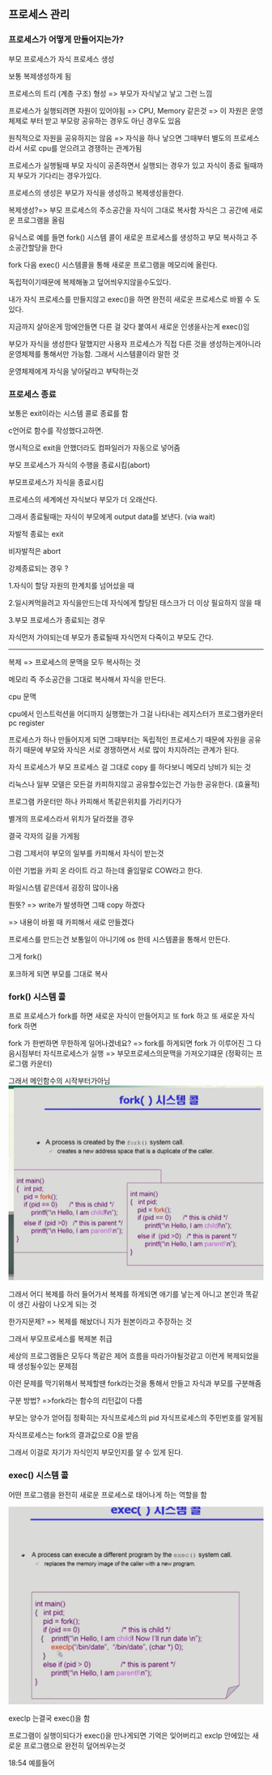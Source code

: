 ## 프로세스 관리

### 프로세스가 어떻게 만들어지는가?

부모 프로세스가 자식 프로세스 생성

보통 복제생성하게 됨

프로세스의 트리 (계층 구조) 형성 => 부모가 자식낳고 낳고 그런 느낌

프로세스가 실행되려면 자원이 있어야됨 => CPU, Memory 같은것 => 이 자원은 운영체제로 부터 받고 부모랑 공유하는 경우도 아닌 경우도 있음

원칙적으로 자원을 공유하지는 않음 => 자식을 하나 낳으면 그때부터 별도의 프로세스라서 서로 cpu를 얻으려고 경쟁하는 관계가됨

프로세스가 실행될때 부모 자식이 공존하면서 실행되는 경우가 있고 자식이 종료 될때까지 부모가 기다리는 경우가있다.

프로세스의 생성은 부모가 자식을 생성하고 복제생성을한다.

복제생성?=> 부모 프로세스의 주소공간을 자식이 그대로 복사함 자식은 그 공간에 새로운 프로그램을 올림

유닉스로 예를 들면 fork() 시스템 콜이 새로운 프로세스를 생성하고 부모 복사하고 주소공간할당을 한다

fork 다음 exec() 시스템콜을 통해 새로운 프로그램을 메모리에 올린다.

독립적이기때문에 복제해놓고 덮어씌우지않을수도있다.

내가 자식 프로세스를 만들지않고 exec()을 하면 완전히 새로운 프로세스로 바뀔 수 도있다.

지금까지 살아온게 맘에안들면 다른 걸 갖다 붙여서 새로운 인생을사는게 exec()임

부모가 자식을 생성한다 말했지만 사용자 프로세스가 직접 다른 것을 생성하는게아니라 운영체제를 통해서만 가능함. 그래서 시스템콜이라 말한 것

운영체제에게 자식을 낳아달라고 부탁하는것

### 프로세스 종료

보통은 exit이라는 시스템 콜로 종료를 함

c언어로 함수를 작성했다고하면.

명시적으로 exit을 안했더라도 컴파일러가 자동으로 넣어줌

부모 프로세스가 자식의 수행을 종료시킴(abort)

부모프로세스가 자식을 종료시킴

프로세스의 세계에선 자식보다 부모가 더 오래산다.

그래서 종료될때는 자식이 부모에게 output data를 보낸다. (via wait)

자발적 종료는 exit

비자발적은 abort

강제종료되는 경우 ?

1.자식이 할당 자원의 한계치를 넘어섰을 때

2.일시켜먹을려고 자식을만드는데 자식에게 할당된 태스크가 더 이상 필요하지 않을 때

3.부모 프로세스가 종료되는 경우

자식먼저 가야되는데 부모가 종료될때 자식먼저 다죽이고 부모도 간다.

---

복제 => 프로세스의 문맥을 모두 복사하는 것

메모리 즉 주소공간을 그대로 복사해서 자식을 만든다.

cpu 문맥

cpu에서 인스트럭션을 어디까지 실행했는가 그걸 나타내는 레지스터가 프로그램카운터 pc register

프로세스가 하나 만들어지게 되면 그때부터는 독립적인 프로세스기 때문에 자원을 공유하기 때문에 부모와 자식은 서로 경쟁하면서 서로 많이 차지하려는 관계가 된다.

자식 프로세스가 부모 프로세스 걸 그대로 copy 를 하다보니 메모리 낭비가 되는 것

리눅스나 일부 모델은 모든걸 카피하지않고 공유할수있는건 가능한 공유한다. (효율적)

프로그램 카운터만 하나 카피해서 똑같은위치를 가리키다가

별개의 프로세스라서 위치가 달라졌을 경우

결국 각자의 길을 가게됨

그럼 그제서야 부모의 일부를 카피해서 자식이 받는것

이런 기법을 카피 온 라이트 라고 하는데 줄임말로 COW라고 한다.

파일시스템 같은데서 굉장히 많이나옴

뭔뜻? => write가 발생하면 그때 copy 하겠다

=> 내용이 바뀔 때 카피해서 새로 만들겠다

프로세스를 만드는건 보통일이 아니기에 os 한테 시스템콜을 통해서 만든다.

그게 fork()

포크하게 되면 부모를 그대로 복사

### fork() 시스템 콜

프로 프로세스가 fork를 하면 새로운 자식이 만들어지고 또 fork 하고 또 새로운 자식 fork 하면

fork 가 한번하면 무한하게 일어나겠네요? => fork를 하게되면 fork 가 이루어진 그 다음시점부터 자식프로세스가 실행 => 부모프로세스의문맥을 가져오기떄문 (정확히는 프로그램 카운터)

그래서 메인함수의 시작부터가아님
![Alt text](image-6.png)

그래서 어디 복제를 하러 들어가서 복제를 하게되면 애기를 낳는게 아니고 본인과 똑같이 생긴 사람이 나오게 되는 것

한가지문제? => 복제를 해놨더니 지가 원본이라고 주장하는 것

그래서 부모프로세스를 복제본 취급

세상의 프로그램들은 모두다 똑같은 제어 흐름을 따라가야될것같고 이런게 복제되었을때 생성될수있는 문제점

이런 문제를 막기위해서 복제할땐 fork라는것을 통해서 만들고 자식과 부모를 구분해줌

구분 방법? =>fork라는 함수의 리턴값이 다름

부모는 양수가 얻어짐 정확히는 자식프로세스의 pid 자식프로세스의 주민번호를 알게됨

자식프로세스는 fork의 결과값으로 0을 받음

그래서 이걸로 자기가 자식인지 부모인지를 알 수 있게 된다.

### exec() 시스템 콜

어떤 프로그램을 완전히 새로운 프로세스로 태어나게 하는 역할을 함

![Alt text](image-7.png)

execlp 는결국 exec()을 함

프로그램이 실행이되다가 exec()을 만나게되면 기억은 잊어버리고 exclp 안에있는 새로운 프로그램으로 완전히 덮어씌우는것

18:54 예를들어
